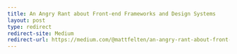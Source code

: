 ```yaml
---
title: An Angry Rant about Front-end Frameworks and Design Systems
layout: post
type: redirect
redirect-site: Medium
redirect-url: https://medium.com/@mattfelten/an-angry-rant-about-front-end-frameworks-and-design-systems-fe56f01ae206
---
```

